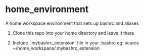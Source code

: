 # home_environment
A home workspace environment that sets up bashrc and aliases

1) Clone this repo into your home directory and leave it there

2) Include '.mybashrc_extension' file in your .bashrc
   eg:
     source ~/home_workspace/.mybashrc_extension




